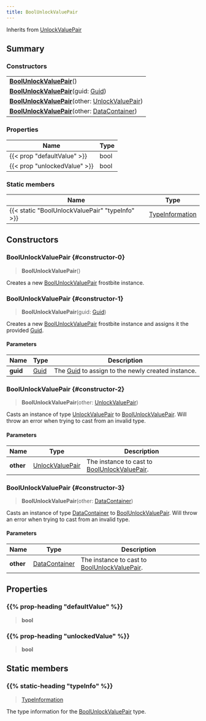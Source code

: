 ```yaml
---
title: BoolUnlockValuePair
---
```


Inherits from 
[UnlockValuePair](/vext/ref/fb/unlockvaluepair)

## Summary
### Constructors
| |
| ----------- |
| **[BoolUnlockValuePair](#constructor-0)**() |
| **[BoolUnlockValuePair](#constructor-1)**(guid: [Guid](/vext/ref/shared/class/guid)) |
| **[BoolUnlockValuePair](#constructor-2)**(other: [UnlockValuePair](/vext/ref/fb/unlockvaluepair)) |
| **[BoolUnlockValuePair](#constructor-3)**(other: [DataContainer](/vext/ref/shared/class/datacontainer)) |

### Properties
| Name | Type |
| ---- | ---- |
| {{< prop "defaultValue" >}} | bool |
| {{< prop "unlockedValue" >}} | bool |

### Static members
| Name | Type |
| ---- | ---- |
| {{< static "BoolUnlockValuePair" "typeInfo" >}} | [TypeInformation](/vext/ref/shared/class/typeinformation) |

## Constructors
### BoolUnlockValuePair {#constructor-0}
> **BoolUnlockValuePair**()

Creates a new [BoolUnlockValuePair](/vext/ref/fb/boolunlockvaluepair) frostbite instance.

### BoolUnlockValuePair {#constructor-1}
> **BoolUnlockValuePair**(guid: [Guid](/vext/ref/shared/class/guid))

Creates a new [BoolUnlockValuePair](/vext/ref/fb/boolunlockvaluepair) frostbite instance and assigns it the provided [Guid](/vext/ref/shared/class/guid).

#### Parameters
| Name | Type | Description |
| ---- | ---- | ----------- |
| **guid** | [Guid](/vext/ref/shared/class/guid) | The [Guid](/vext/ref/shared/class/guid) to assign to the newly created instance. |

### BoolUnlockValuePair {#constructor-2}
> **BoolUnlockValuePair**(other: [UnlockValuePair](/vext/ref/fb/unlockvaluepair))

Casts an instance of type [UnlockValuePair](/vext/ref/fb/unlockvaluepair) to [BoolUnlockValuePair](/vext/ref/fb/boolunlockvaluepair). Will throw an error when trying to cast from an invalid type.

#### Parameters
| Name | Type | Description |
| ---- | ---- | ----------- |
| **other** | [UnlockValuePair](/vext/ref/fb/unlockvaluepair) | The instance to cast to [BoolUnlockValuePair](/vext/ref/fb/boolunlockvaluepair). |

### BoolUnlockValuePair {#constructor-3}
> **BoolUnlockValuePair**(other: [DataContainer](/vext/ref/shared/class/datacontainer))

Casts an instance of type [DataContainer](/vext/ref/shared/class/datacontainer) to [BoolUnlockValuePair](/vext/ref/fb/boolunlockvaluepair). Will throw an error when trying to cast from an invalid type.

#### Parameters
| Name | Type | Description |
| ---- | ---- | ----------- |
| **other** | [DataContainer](/vext/ref/shared/class/datacontainer) | The instance to cast to [BoolUnlockValuePair](/vext/ref/fb/boolunlockvaluepair). |

## Properties
### {{% prop-heading "defaultValue" %}}
> **bool**

### {{% prop-heading "unlockedValue" %}}
> **bool**

## Static members
### {{% static-heading "typeInfo" %}}
> [TypeInformation](/vext/ref/shared/class/typeinformation)

The type information for the [BoolUnlockValuePair](/vext/ref/fb/boolunlockvaluepair) type.


